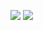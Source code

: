 <p align="left">
<img src="https://lanyard.cnrad.dev/api/966616087976378369?hideTimestamp=true&hideBadges=true"/>
<img src="https://metrics.lecoq.io/0xYazuko"/>
</p>
